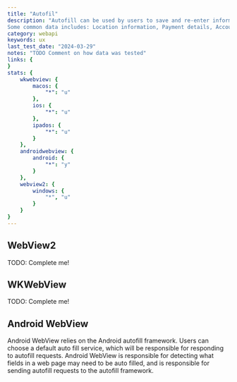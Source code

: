 ```yaml
---
title: "Autofil"
description: "Autofill can be used by users to save and re-enter information that they commonly fill out on web pages.
Some common data includes: Location information, Payment details, Account information."
category: webapi
keywords: ux
last_test_date: "2024-03-29"
notes: "TODO Comment on how data was tested"
links: {
}
stats: {
    wkwebview: {
		macos: {
			"*": "u"
		},
		ios: {
			"*": "u"
		},
        ipados: {
            "*": "u"
        }
	},
    androidwebview: {
        android: {
            "*": "y"
        }
    },
    webview2: {
        windows: {
            "*", "u"
        }
    }
}
---
```


## WebView2

TODO: Complete me!

## WKWebView

TODO: Complete me!

## Android WebView

Android WebView relies on the Android autofill framework. Users can choose a default auto fill service, which will be
responsible for responding to autofill requests. Android WebView is responsible for detecting what fields in a web page
may need to be auto filled, and is responsible for sending autofill requests to the autofill framework.
